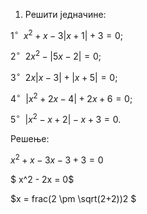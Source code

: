 1. Решити једначине:

$1^{\circ}$ $\ x^2 + x - 3|x + 1| + 3 = 0;$

$2^{\circ}$ $\ 2x^2 - |5x - 2| = 0;$

$3^{\circ}$ $\ 2x|x - 3| + |x+5| = 0;$

$4^{\circ}$ $\ |x^2 + 2x - 4| + 2x + 6 = 0;$

$5^{\circ}$ $\ |x^2 - x + 2| - x + 3 = 0.$

Решење:

$x^2 + x - 3x - 3 + 3 = 0$

$ x^2 - 2x = 0$

$x = frac(2 \pm  \sqrt(2+2))2 $  